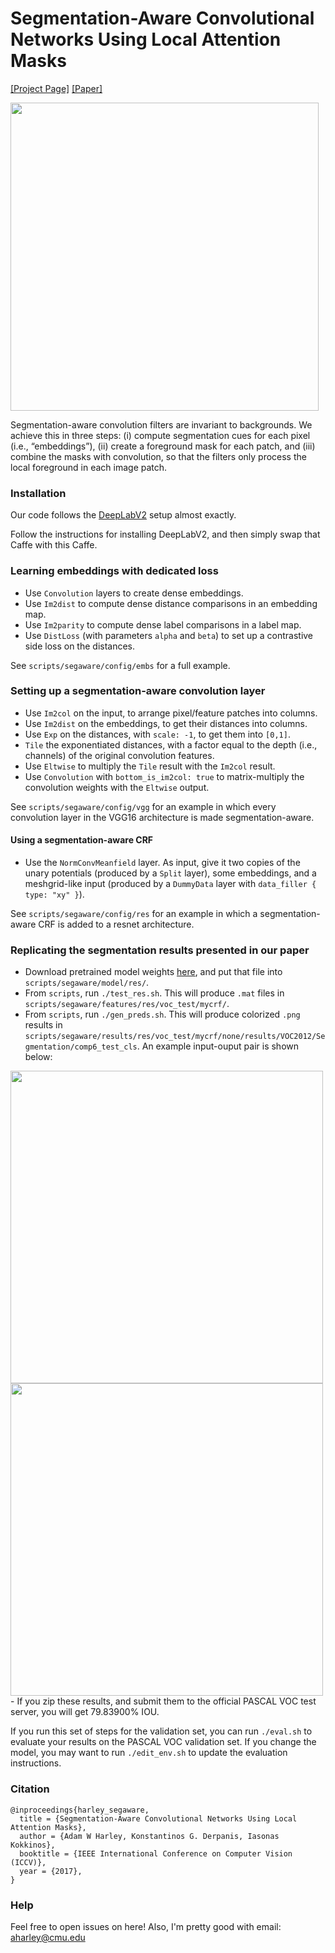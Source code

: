 # Segmentation-Aware Convolutional Networks Using Local Attention Masks

[[Project Page]](http://www.cs.cmu.edu/~aharley/segaware/) [[Paper]](https://arxiv.org/abs/1708.04607)

<img src="http://www.cs.cmu.edu/~aharley/images/bike.png" width=493px>

Segmentation-aware convolution filters are invariant to backgrounds. We achieve this in three steps: (i) compute segmentation cues for each pixel (i.e., “embeddings”), (ii) create a foreground mask for each patch, and (iii) combine the masks with convolution, so that the filters only process the local foreground in each image patch.

### Installation
Our code follows the [DeepLabV2](https://bitbucket.org/aquariusjay/deeplab-public-ver2) setup almost exactly.

Follow the instructions for installing DeepLabV2, and then simply swap that Caffe with this Caffe.

### Learning embeddings with dedicated loss
- Use `Convolution` layers to create dense embeddings.
- Use `Im2dist` to compute dense distance comparisons in an embedding map.
- Use `Im2parity` to compute dense label comparisons in a label map.
- Use `DistLoss` (with parameters `alpha` and `beta`) to set up a contrastive side loss on the distances.

See `scripts/segaware/config/embs` for a full example.

### Setting up a segmentation-aware convolution layer
- Use `Im2col` on the input, to arrange pixel/feature patches into columns. 
- Use `Im2dist` on the embeddings, to get their distances into columns.
- Use `Exp` on the distances, with `scale: -1`, to get them into `[0,1]`.
- `Tile` the exponentiated distances, with a factor equal to the depth (i.e., channels) of the original convolution features.
- Use `Eltwise` to multiply the `Tile` result with the `Im2col` result.
- Use `Convolution` with `bottom_is_im2col: true` to matrix-multiply the convolution weights with the `Eltwise` output.

See `scripts/segaware/config/vgg` for an example in which every convolution layer in the VGG16 architecture is made segmentation-aware.

#### Using a segmentation-aware CRF
- Use the `NormConvMeanfield` layer. As input, give it two copies of the unary potentials (produced by a `Split` layer), some embeddings, and a meshgrid-like input (produced by a `DummyData` layer with `data_filler { type: "xy" }`).

See `scripts/segaware/config/res` for an example in which a segmentation-aware CRF is added to a resnet architecture.

### Replicating the segmentation results presented in our paper 

- Download pretrained model weights [here](https://drive.google.com/file/d/0B37FFJE7o45TbmVhT1AwVzR3bmM/view?usp=sharing), and put that file into `scripts/segaware/model/res/`.
- From `scripts`, run `./test_res.sh`. This will produce `.mat` files in `scripts/segaware/features/res/voc_test/mycrf/`.
- From `scripts`, run `./gen_preds.sh`. This will produce colorized `.png` results in `scripts/segaware/results/res/voc_test/mycrf/none/results/VOC2012/Segmentation/comp6_test_cls`. An example input-ouput pair is shown below:
<img src="http://www.cs.cmu.edu/~aharley/segaware/images/sample_results/2008_000129.jpg" width=500px>
<img src="http://www.cs.cmu.edu/~aharley/segaware/images/sample_results/2008_000129.png" width=500px>
- If you zip these results, and submit them to the official PASCAL VOC test server, you will get 79.83900% IOU.

If you run this set of steps for the validation set, you can run `./eval.sh` to evaluate your results on the PASCAL VOC validation set. If you change the model, you may want to run `./edit_env.sh` to update the evaluation instructions.

### Citation
```
@inproceedings{harley_segaware,
  title = {Segmentation-Aware Convolutional Networks Using Local Attention Masks},
  author = {Adam W Harley, Konstantinos G. Derpanis, Iasonas Kokkinos},
  booktitle = {IEEE International Conference on Computer Vision (ICCV)},
  year = {2017},
}
```

### Help
Feel free to open issues on here! Also, I'm pretty good with email: aharley@cmu.edu
